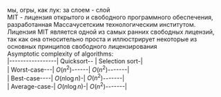 мы, огры, как лук: за слоем - слой  
MIT - лицензия открытого и свободного программного обеспечения, разработанная Массачусетским технологическим институтом. Лицензия MIT является одной из самых ранних свободных лицензий, так как она относительно проста и иллюстрирует некоторые из основных принципов свободного лицензирования  
Asymptotic complexity of algorithms:  
|-----------------| Quicksort-- | Selection sort-|  
| Worst-case---| $O(n^2)$------| $O(n^2)$-------|  
| Best-case----| $O(n\log{n})$-| $O(n^2)$-------|  
| Average-case-| $O(n\log{n})$-| $O(n^2)$-------|  
